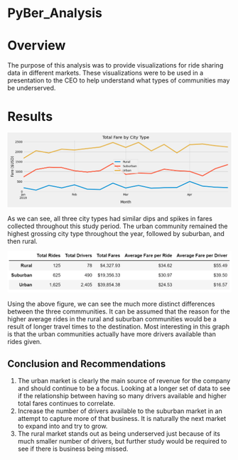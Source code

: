 # PyBer_Analysis

# Overview 

The purpose of this analysis was to provide visualizations for ride sharing data in different markets.  These visualizations were to be used in a presentation to the CEO to help understand what types of communities may be underserved.

# Results

![pyberfaresummary](https://github.com/RyanJeffery21/PyBer_Analysis/blob/7bbc37f4a8a2126e43772528794a390e53f90843/analysis/Pyber_fare_summary.png)

As we can see, all three city types had similar dips and spikes in fares collected throughout this study period.  The urban community remained the highest grossing city type throughout the year, followed by suburban, and then rural.  

![averagefares](https://github.com/RyanJeffery21/PyBer_Analysis/blob/7bbc37f4a8a2126e43772528794a390e53f90843/Resources/Pyber%20Ride%20info%20by%20city%20type.png)

Using the above figure, we can see the much more distinct differences between the three commmunities.  It can be assumed that the reason for the higher average rides in the rural and suburban communities would be a result of longer travel times to the destination. Most interesting in this graph is that the urban communities actually have more drivers available than rides given.  

## Conclusion and Recommendations

1. The urban market is clearly the main source of revenue for the company and should continue to be a focus.  Looking at a longer set of data to see if the relationship between having so many drivers available and higher total fares continues to correlate.
2. Increase the number of drivers available to the suburban market in an attempt to capture more of that business.  It is naturally the next market to expand into and try to grow.
3. The rural market stands out as being underserved just because of its much smaller number of drivers, but further study would be required to see if there is business being missed. 
